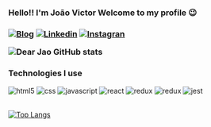<div>
<h3> Hello!! I'm João Victor Welcome to my profile 😉 <h3>

[![Blog](https://img.shields.io/website?label=Meuportofolio&style=for-the-badge&url=https://sujeitoprogramador.com/)](https://dearjao.github.io)
[![Linkedin](https://img.shields.io/badge/LinkedIn-0077B5?style=for-the-badge&logo=linkedin&logoColor=white)](www.linkedin.com/in/joão-victor-r)
[![Instagran](https://img.shields.io/badge/Instagram-E4405F?style=for-the-badge&logo=instagram&logoColor=white)](https://www.instagram.com/dear_jao/)
<br>

![Dear Jao GitHub stats](https://github-readme-stats.vercel.app/api?username=DearJao&show_icons=true&theme=radical)
</div>

<div>
  <h3>Technologies I use</h3>
  <img style="center" alt="html5" src="https://img.shields.io/badge/HTML5-E34F26?style=for-the-badge&logo=html5&logoColor=white">
  <img style="center" alt="css" src="https://img.shields.io/badge/CSS-239120?&style=for-the-badge&logo=css3&logoColor=white">
  <img style="center" alt="javascript" src="https://img.shields.io/badge/JavaScript-F7DF1E?style=for-the-badge&logo=javascript&logoColor=black">
  <img style="center" alt="react" src="https://img.shields.io/badge/React-20232A?style=for-the-badge&logo=react&logoColor=61DAFB">
  <img style="center" alt="redux" src="https://img.shields.io/badge/Context-593D89?style=for-the-badge&logo=context&logoColor=white">
  <img style="center" alt="redux" src="https://img.shields.io/badge/Redux-593D88?style=for-the-badge&logo=redux&logoColor=white">
  <img style="center" alt="jest" src="https://img.shields.io/badge/Jest-323330?style=for-the-badge&logo=Jest&logoColor=white">
<br>
<br>
</div>

<div>

[![Top Langs](https://github-readme-stats.vercel.app/api/top-langs/?username=DearJao&layout=compact)](https://github.com/DearJao/github-readme-stats)
</div>
